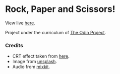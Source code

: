 # Rock, Paper and Scissors!

View live [here](https://akash-shaw.github.io/rock-paper-scissors/).

Project under the curriculum of [The Odin Project](https://www.theodinproject.com/lessons/foundations-rock-paper-scissors).


### Credits

- CRT effect taken from [here](https://codepen.io/msriki12/pen/wBwMzjq).
- Image from [unsplash](https://unsplash.com/photos/a-computer-on-a-desk-BTYss0CHM2w).
- Audio from [mixkit](https://mixkit.co/).

